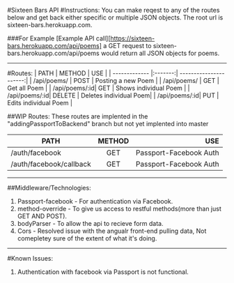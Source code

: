 #Sixteen Bars API
#Instructions:
You can make reqest to any of the routes below and get back either specific or multiple JSON objects. The root url is sixteen-bars.herokuapp.com.

###For Example [Example API call][https://sixteen-bars.herokuapp.com/api/poems]
 a GET request to sixteen-bars.herokuapp.com/api/poems would return all JSON objects for poems.

---
#Routes:
| PATH          |  METHOD | USE                    |
| ------------- |:-------:| ----------------------:|
| /api/poems/   | POST    | Posting a new Poem     |
| /api/poems/   | GET     | Get all Poem           |
| /api/poems/:id| GET     | Shows individual Poem  |
| /api/poems/:id| DELETE  | Deletes individual Poem|
| /api/poems/:id| PUT     | Edits individual Poem  |

##WIP Routes:
These routes are implented in the "addingPassportToBackend" branch but not yet implented into master

| PATH                   | METHOD | USE                     |
| ---------------------- |:------:| -----------------------:|
| /auth/facebook         | GET    | Passport-Facebook Auth  |
| /auth/facebook/callback| GET    | Passport-Facebook Auth  |
---

##Middleware/Technologies:
1. Passport-facebook - For authentication via Facebook.
2. method-override - To give us access to restful methods(more than just GET AND POST).
3. bodyParser - To allow the api to recieve form data.
4. Cors - Resolved issue with the angualr front-end pulling data, Not comepletey sure of the extent of what it's doing.

---

#Known Issues:

1. Authentication with facebook via Passport is not functional.
